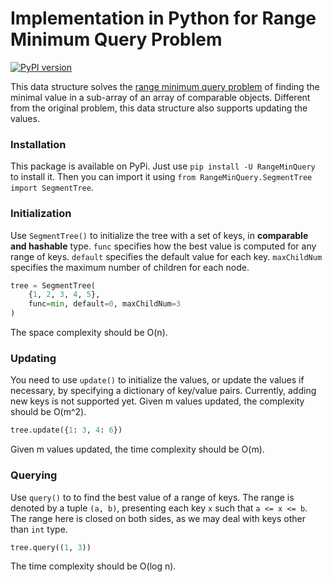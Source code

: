 # Implementation in Python for Range Minimum Query Problem

[![PyPI version](https://badge.fury.io/py/RangeMinQuery.svg)](https://badge.fury.io/py/RangeMinQuery)

This data structure solves the [range minimum query problem](https://en.wikipedia.org/wiki/Range_minimum_query) of finding the minimal value in a sub-array of an array of comparable objects. Different from the original problem, this data structure also supports updating the values.

### Installation

This package is available on PyPi. Just use `pip install -U RangeMinQuery` to install it. Then you can import it using `from RangeMinQuery.SegmentTree import SegmentTree`.

### Initialization
Use `SegmentTree()` to initialize the tree with a set of keys, in **comparable and hashable** type. `func` specifies how the best value is computed for any range of keys. `default` specifies the default value for each key. `maxChildNum` specifies the maximum number of children for each node.
```Python
tree = SegmentTree(
    {1, 2, 3, 4, 5},
    func=min, default=0, maxChildNum=3
)
```
The space complexity should be O(n).

### Updating
You need to use `update()` to initialize the values, or update the values if necessary, by specifying a dictionary of key/value pairs. Currently, adding new keys is not supported yet. Given m values updated, the complexity should be O(m^2).
```Python
tree.update({1: 3, 4: 6})
```
Given m values updated, the time complexity should be O(m).

### Querying
Use `query()` to to find the best value of a range of keys. The range is denoted by a tuple `(a, b)`, presenting each key `x` such that `a <= x <= b`. The range here is closed on both sides, as we may deal with keys other than `int` type.
```Python
tree.query((1, 3))
```
The time complexity should be O(log n).
